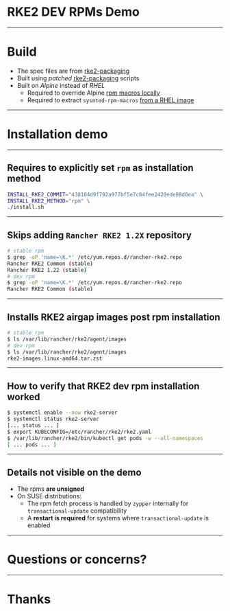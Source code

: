 # RKE2 DEV RPMs Demo

---

# Build

- The spec files are from [rke2-packaging](https://github.com/rancher/rke2-packaging)
- Built using _patched_ [rke2-packaging](https://github.com/rancher/rke2-packaging) scripts
- Built on *Alpine* instead of *RHEL*
  - Required to override Alpine [rpm macros locally](https://github.com/rancher/rke2/pull/2542/files#diff-a05679e8c89d2c4cd7ac5cc42e82d80cf3f5d8df4beffc280c426ebd14c4315eR38-R40)
  - Required to extract `sysmted-rpm-macros` [from a RHEL image](https://github.com/rancher/rke2/pull/2542/files#diff-dd2c0eb6ea5cfc6c4bd4eac30934e2d5746747af48fef6da689e85b752f39557R26-R27)

---

# Installation demo

<!-- Run the demo

INSTALL_RKE2_COMMIT="438104d9f792a977bf5e7c04fee2420ede88d0ea" \
INSTALL_RKE2_METHOD="rpm" \
vagrant up --no-provision --provision-with rke2-upload-installer,rke2-install

-->

----

## Requires to explicitly set `rpm` as installation method

```sh
INSTALL_RKE2_COMMIT="438104d9f792a977bf5e7c04fee2420ede88d0ea" \
INSTALL_RKE2_METHOD="rpm" \
./install.sh
```

----

## Skips adding `Rancher RKE2 1.2X` repository

```sh
# stable rpm
$ grep -oP 'name=\K.*' /etc/yum.repos.d/rancher-rke2.repo
Rancher RKE2 Common (stable)
Rancher RKE2 1.22 (stable)
# dev rpm
$ grep -oP 'name=\K.*' /etc/yum.repos.d/rancher-rke2.repo
Rancher RKE2 Common (stable)
```

----

## Installs RKE2 airgap images post rpm installation

```sh
# stable rpm
$ ls /var/lib/rancher/rke2/agent/images
# dev rpm
$ ls /var/lib/rancher/rke2/agent/images
rke2-images.linux-amd64.tar.zst
```

----

## How to verify that RKE2 dev rpm installation worked

```sh
$ systemctl enable --now rke2-server
$ systemctl status rke2-server
[... status ... ]
$ export KUBECONFIG=/etc/rancher/rke2/rke2.yaml
$ /var/lib/rancher/rke2/bin/kubectl get pods -w --all-namespaces
[ ... pods ... ]
```

----

## Details not visible on the demo

- The rpms **are unsigned**
- On SUSE distributions:
  - The rpm fetch process is handled by `zypper` internally for `transactional-update` compatibility
  - A **restart is required** for systems where `transactional-update` is enabled

---

# Questions or concerns?

---

# Thanks
